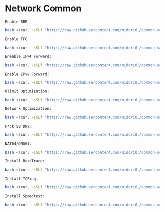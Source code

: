 # Network Common
`Enable BBR:`
```bash
bash <(curl -sSLf "https://raw.githubusercontent.com/midori01/common-scripts/main/network/network.sh") bbr
```
`Enable TFO:`
```bash
bash <(curl -sSLf "https://raw.githubusercontent.com/midori01/common-scripts/main/network/network.sh") tfo
```
`Eneable IPv4 Forward:`
```bash
bash <(curl -sSLf "https://raw.githubusercontent.com/midori01/common-scripts/main/network/network.sh") ipv4fwd
```
`Enable IPv6 Forward:`
```bash
bash <(curl -sSLf "https://raw.githubusercontent.com/midori01/common-scripts/main/network/network.sh") ipv6fwd
```
`Ulimit Optimization:`
```bash
bash <(curl -sSLf "https://raw.githubusercontent.com/midori01/common-scripts/main/network/network.sh") ulimit
```
`Network Optimization:`
```bash
bash <(curl -sSLf "https://raw.githubusercontent.com/midori01/common-scripts/main/network/network.sh") network
```
`F*ck SB DNS:`
```bash
bash <(curl -sSLf "https://raw.githubusercontent.com/midori01/common-scripts/main/network/network.sh") dns
```
`NAT64/DNS64:`
```bash
bash <(curl -sSLf "https://raw.githubusercontent.com/midori01/common-scripts/main/network/network.sh") nat64
```
`Install BestTrace:`
```bash
bash <(curl -sSLf "https://raw.githubusercontent.com/midori01/common-scripts/main/network/network.sh") besttrace
```
`Install TCPing:`
```bash
bash <(curl -sSLf "https://raw.githubusercontent.com/midori01/common-scripts/main/network/network.sh") tcping
```
`Install Speedtest:`
```bash
bash <(curl -sSLf "https://raw.githubusercontent.com/midori01/common-scripts/main/network/network.sh") speedtest
```
